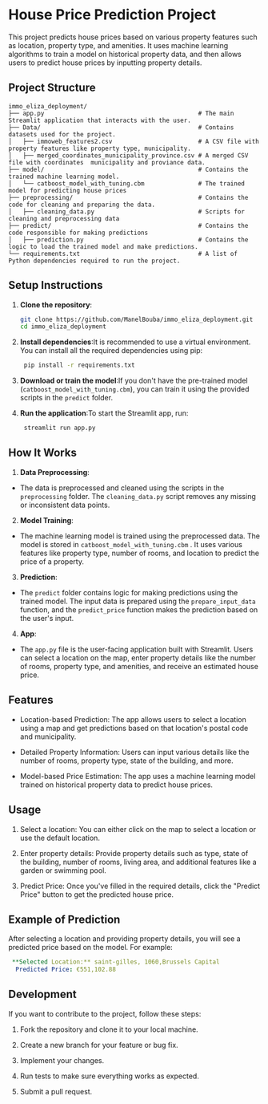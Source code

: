 # House Price Prediction Project

This project predicts house prices based on various property features such as location, property type, and amenities. It uses machine learning algorithms to train a model on historical property data, and then allows users to predict house prices by inputting property details.

## Project Structure
```plaintext
immo_eliza_deployment/
├── app.py                                           # The main Streamlit application that interacts with the user. 
├── Data/                                            # Contains datasets used for the project.
│   ├── immoweb_features2.csv                        # A CSV file with property features like property type, municipality.
│   ├── merged_coordinates_municipality_province.csv # A merged CSV file with coordinates  municipality and proviance data.
├── model/                                           # Contains the trained machine learning model.
│   └── catboost_model_with_tuning.cbm               # The trained model for predicting house prices
├── preprocessing/                                   # Contains the code for cleaning and preparing the data.
│   ├── cleaning_data.py                             # Scripts for cleaning and preprocessing data
├── predict/                                         # Contains the code responsible for making predictions
│   ├── prediction.py                                # Contains the logic to load the trained model and make predictions.
└── requirements.txt                                 # A list of Python dependencies required to run the project.
```
## Setup Instructions

1. **Clone the repository**:
   ```bash
   git clone https://github.com/ManelBouba/immo_eliza_deployment.git
   cd immo_eliza_deployment
   ```
2. **Install dependencies**:It is recommended to use a virtual environment. You can install all the required dependencies using pip:
   ```bash
    pip install -r requirements.txt
    ```
3. **Download or train the model**:If you don't have the pre-trained model (`catboost_model_with_tuning.cbm`), you can train it using the provided scripts in the `predict` folder.

4. **Run the application**:To start the Streamlit app, run:
   ```bash
    streamlit run app.py
    ```
## How It Works
1. **Data Preprocessing**:

- The data is preprocessed and cleaned using the scripts in the `preprocessing` folder. The `cleaning_data.py` script removes any missing or inconsistent data points.

2. **Model Training**:

- The machine learning model is trained using the preprocessed data. The model is stored in `catboost_model_with_tuning.cbm`  . It uses various features like property type, number of rooms, and location to predict the price of a property.

3. **Prediction**:

- The `predict` folder contains logic for making predictions using the trained model. The input data is prepared using the `prepare_input_data` function, and the `predict_price` function makes the prediction based on the user's input.

4. **App**:

- The `app.py` file is the user-facing application built with Streamlit. Users can select a location on the map, enter property details like the number of rooms, property type, and amenities, and receive an estimated house price.

## Features

- Location-based Prediction: The app allows users to select a location using a map and get predictions based on that location's postal code and municipality.
  
- Detailed Property Information: Users can input various details like the number of rooms, property type, state of the building, and more.
  
- Model-based Price Estimation: The app uses a machine learning model trained on historical property data to predict house prices.

## Usage
1. Select a location: You can either click on the map to select a location or use the default location.
   
2. Enter property details: Provide property details such as type, state of the building, number of rooms, living area, and additional features like a garden or swimming pool.
   
3. Predict Price: Once you've filled in the required details, click the "Predict Price" button to get the predicted house price.
   
## Example of Prediction

After selecting a location and providing property details, you will see a predicted price based on the model. For example:
   ```yaml
    **Selected Location:** saint-gilles, 1060,Brussels Capital
     Predicted Price: €551,102.88
   ```

## Development

If you want to contribute to the project, follow these steps:

1. Fork the repository and clone it to your local machine.

2. Create a new branch for your feature or bug fix.
   
3. Implement your changes.
   
4. Run tests to make sure everything works as expected.
   
5. Submit a pull request.
